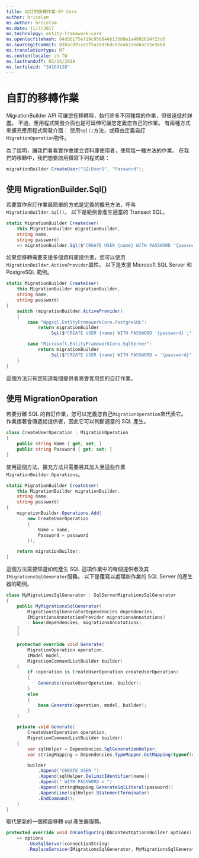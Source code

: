 ```yaml
---
title: 自訂的移轉作業-EF Core
author: bricelam
ms.author: bricelam
ms.date: 11/7/2017
ms.technology: entity-framework-core
ms.openlocfilehash: 84d80175e719c950844b13688e1a4992614f25d8
ms.sourcegitcommit: 038acd91ce2f5a28d76dcd2eab72eeba225e366d
ms.translationtype: MT
ms.contentlocale: zh-TW
ms.lasthandoff: 05/14/2018
ms.locfileid: "34163138"
---
```

<a name="custom-migrations-operations"></a>自訂的移轉作業
============================
MigrationBuilder API 可讓您在移轉時，執行許多不同種類的作業，但很遠低於詳盡。 不過，應用程式開發介面也是可延伸可讓您定義您自己的作業。 有兩種方式來擴充應用程式開發介面： 使用`Sql()`方法，或藉由定義自訂`MigrationOperation`物件。

為了說明，讓我們看看實作會建立資料庫使用者，使用每一種方法的作業。 在我們的移轉中，我們想要啟用撰寫下列程式碼：

``` csharp
migrationBuilder.CreateUser("SQLUser1", "Password");
```

<a name="using-migrationbuildersql"></a>使用 MigrationBuilder.Sql()
----------------------------
若要實作自訂作業最簡單的方式是定義的擴充方法，呼叫`MigrationBuilder.Sql()`。
以下是範例會產生適當的 Transact SQL。

``` csharp
static MigrationBuilder CreateUser(
    this MigrationBuilder migrationBuilder,
    string name,
    string password)
    => migrationBuilder.Sql($"CREATE USER {name} WITH PASSWORD '{password}';");
```

如果您移轉需要支援多個資料庫提供者，您可以使用`MigrationBuilder.ActiveProvider`屬性。 以下是支援 Microsoft SQL Server 和 PostgreSQL 範例。

``` csharp
static MigrationBuilder CreateUser(
    this MigrationBuilder migrationBuilder,
    string name,
    string password)
{
    switch (migrationBuilder.ActiveProvider)
    {
        case "Npgsql.EntityFrameworkCore.PostgreSQL":
            return migrationBuilder
                .Sql($"CREATE USER {name} WITH PASSWORD '{password}';");

        case "Microsoft.EntityFrameworkCore.SqlServer":
            return migrationBuilder
                .Sql($"CREATE USER {name} WITH PASSWORD = '{password}';");
    }
}
```

這個方法只有您知道每個提供者將會套用您的自訂作業。

<a name="using-a-migrationoperation"></a>使用 MigrationOperation
---------------------------
若要分離 SQL 的自訂作業，您可以定義您自己`MigrationOperation`來代表它。 作業接著會傳遞給提供者，因此它可以判斷適當的 SQL 產生。

``` csharp
class CreateUserOperation : MigrationOperation
{
    public string Name { get; set; }
    public string Password { get; set; }
}
```

使用這個方法，擴充方法只需要將其加入至這些作業`MigrationBuilder.Operations`。

``` csharp
static MigrationBuilder CreateUser(
    this MigrationBuilder migrationBuilder,
    string name,
    string password)
{
    migrationBuilder.Operations.Add(
        new CreateUserOperation
        {
            Name = name,
            Password = password
        });

    return migrationBuilder;
}
```

這個方法需要知道如何產生 SQL 這項作業中的每個提供者及其`IMigrationsSqlGenerator`服務。 以下是覆寫以處理新作業的 SQL Server 的產生器的範例。

``` csharp
class MyMigrationsSqlGenerator : SqlServerMigrationsSqlGenerator
{
    public MyMigrationsSqlGenerator(
        MigrationsSqlGeneratorDependencies dependencies,
        IMigrationsAnnotationProvider migrationsAnnotations)
        : base(dependencies, migrationsAnnotations)
    {
    }

    protected override void Generate(
        MigrationOperation operation,
        IModel model,
        MigrationCommandListBuilder builder)
    {
        if (operation is CreateUserOperation createUserOperation)
        {
            Generate(createUserOperation, builder);
        }
        else
        {
            base.Generate(operation, model, builder);
        }
    }

    private void Generate(
        CreateUserOperation operation,
        MigrationCommandListBuilder builder)
    {
        var sqlHelper = Dependencies.SqlGenerationHelper;
        var stringMapping = Dependencies.TypeMapper.GetMapping(typeof(string));

        builder
            .Append("CREATE USER ")
            .Append(sqlHelper.DelimitIdentifier(name))
            .Append(" WITH PASSWORD = ")
            .Append(stringMapping.GenerateSqlLiteral(password))
            .AppendLine(sqlHelper.StatementTerminator)
            .EndCommand();
    }
}
```

取代更新的一個預設移轉 sql 產生器服務。

``` csharp
protected override void OnConfiguring(DbContextOptionsBuilder options)
    => options
        .UseSqlServer(connectionString)
        .ReplaceService<IMigrationsSqlGenerator, MyMigrationsSqlGenerator>();
```
